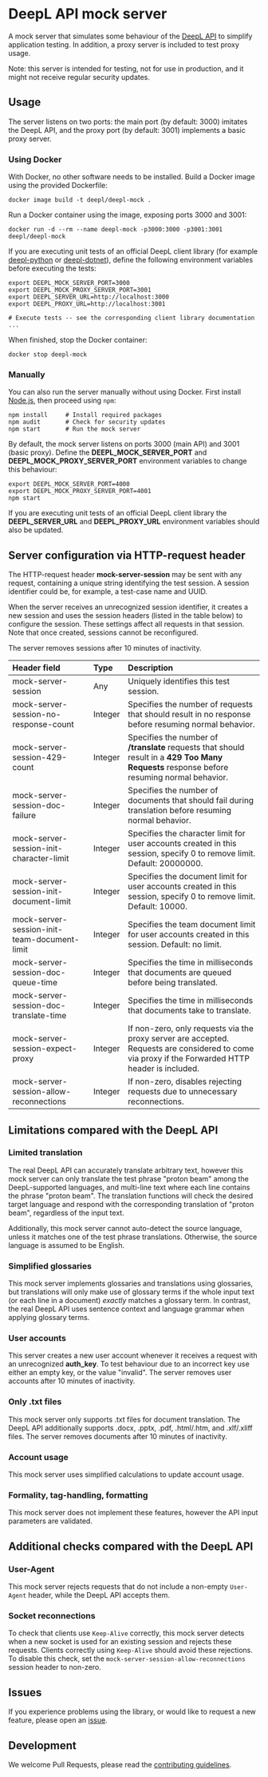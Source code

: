 # DeepL API mock server
A mock server that simulates some behaviour of the
[DeepL API](https://www.deepl.com/docs-api?utm_source=github&utm_medium=github-deepl-mock-readme) to simplify application
testing. In addition, a proxy server is included to test proxy usage.

Note: this server is intended for testing, not for use in production, and it might not receive
regular security updates. 

## Usage

The server listens on two ports: the main port (by default: 3000) imitates the DeepL API, and the
proxy port (by default: 3001) implements a basic proxy server.   

### Using Docker

With Docker, no other software needs to be installed. Build a Docker image using the provided Dockerfile:
```shell
docker image build -t deepl/deepl-mock .
```

Run a Docker container using the image, exposing ports 3000 and 3001:
```shell
docker run -d --rm --name deepl-mock -p3000:3000 -p3001:3001 deepl/deepl-mock
```

If you are executing unit tests of an official DeepL client library (for example
[deepl-python](https://github.com/DeepLcom/deepl-python)
or [deepl-dotnet](https://github.com/DeepLcom/deepl-dotnet)), define the following
environment variables before executing the tests:
```shell
export DEEPL_MOCK_SERVER_PORT=3000
export DEEPL_MOCK_PROXY_SERVER_PORT=3001
export DEEPL_SERVER_URL=http://localhost:3000
export DEEPL_PROXY_URL=http://localhost:3001

# Execute tests -- see the corresponding client library documentation
...
```

When finished, stop the Docker container:
```shell
docker stop deepl-mock
```

### Manually

You can also run the server manually without using Docker. First install
[Node.js](https://nodejs.dev/learn/how-to-install-nodejs), then proceed using `npm`:
```shell
npm install     # Install required packages
npm audit       # Check for security updates
npm start       # Run the mock server
```

By default, the mock server listens on ports 3000 (main API) and 3001 (basic proxy). Define the
**DEEPL_MOCK_SERVER_PORT** and **DEEPL_MOCK_PROXY_SERVER_PORT** environment variables to change this
behaviour:
```shell
export DEEPL_MOCK_SERVER_PORT=4000
export DEEPL_MOCK_PROXY_SERVER_PORT=4001
npm start
```
If you are executing unit tests of an official DeepL client library the **DEEPL_SERVER_URL** and
**DEEPL_PROXY_URL** environment variables should also be updated.

## Server configuration via HTTP-request header
The HTTP-request header **mock-server-session** may be sent with any request, containing a unique string identifying the
test session. A session identifier could be, for example, a test-case name and UUID.

When the server receives an unrecognized session identifier, it creates a new session and uses the session headers
(listed in the table below) to configure the session. These settings affect all requests in that session. Note that
once created, sessions cannot be reconfigured.

The server removes sessions after 10 minutes of inactivity.

| Header field                                 | Type    | Description                                                                                                                                       |
|:---------------------------------------------|:--------|:--------------------------------------------------------------------------------------------------------------------------------------------------|
| mock-server-session                          | Any     | Uniquely identifies this test session.                                                                                                            |
| mock-server-session-no-response-count        | Integer | Specifies the number of requests that should result in no response before resuming normal behavior.                                               |
| mock-server-session-429-count                | Integer | Specifies the number of **/translate** requests that should result in a **429 Too Many Requests** response before resuming normal behavior.       |
| mock-server-session-doc-failure              | Integer | Specifies the number of documents that should fail during translation before resuming normal behavior.                                            |
| mock-server-session-init-character-limit     | Integer | Specifies the character limit for user accounts created in this session, specify 0 to remove limit. Default: 20000000.                            |
| mock-server-session-init-document-limit      | Integer | Specifies the document limit for user accounts created in this session, specify 0 to remove limit. Default: 10000.                                |
| mock-server-session-init-team-document-limit | Integer | Specifies the team document limit for user accounts created in this session. Default: no limit.                                                   |
| mock-server-session-doc-queue-time           | Integer | Specifies the time in milliseconds that documents are queued before being translated.                                                             |
| mock-server-session-doc-translate-time       | Integer | Specifies the time in milliseconds that documents take to translate.                                                                              |
| mock-server-session-expect-proxy             | Integer | If non-zero, only requests via the proxy server are accepted. Requests are considered to come via proxy if the Forwarded HTTP header is included. |
| mock-server-session-allow-reconnections      | Integer | If non-zero, disables rejecting requests due to unnecessary reconnections.                                                                        |

## Limitations compared with the DeepL API
### Limited translation
The real DeepL API can accurately translate arbitrary text, however this mock server can only translate the test
phrase "proton beam" among the DeepL-supported languages, and multi-line text where each line contains the phrase
"proton beam". The translation functions will check the desired target language and respond with the corresponding
translation of "proton beam", regardless of the input text. 

Additionally, this mock server cannot auto-detect the source language, unless it matches one of the test phrase
translations. Otherwise, the source language is assumed to be English.

### Simplified glossaries
This mock server implements glossaries and translations using glossaries, but translations will only
make use of glossary terms if the whole input text (or each line in a document) *exactly* matches a
glossary term. In contrast, the real DeepL API uses sentence context and language grammar when
applying glossary terms.

### User accounts
This server creates a new user account whenever it receives a request with an unrecognized **auth_key**. To test
behaviour due to an incorrect key use either an empty key, or the value "invalid". The server removes user accounts
after 10 minutes of inactivity.

### Only .txt files
This mock server only supports .txt files for document translation. The DeepL API additionally supports .docx, .pptx,
.pdf, .html/.htm, and .xlf/.xliff files. The server removes documents after 10 minutes of inactivity.

### Account usage
This mock server uses simplified calculations to update account usage. 

### Formality, tag-handling, formatting 
This mock server does not implement these features, however the API input parameters are validated.

## Additional checks compared with the DeepL API

### User-Agent

This mock server rejects requests that do not include a non-empty `User-Agent` header, while the DeepL API accepts them.

### Socket reconnections

To check that clients use `Keep-Alive` correctly, this mock server detects when a new socket is used for an
existing session and rejects these requests. Clients correctly using `Keep-Alive` should avoid these rejections.
To disable this check, set the `mock-server-session-allow-reconnections` session header to non-zero.

## Issues
If you experience problems using the library, or would like to request a new feature, please open an
[issue][issues]. 

## Development

We welcome Pull Requests, please read the [contributing guidelines](CONTRIBUTING.md).

[issues]: https://www.github.com/DeepLcom/deepl-mock/issues
